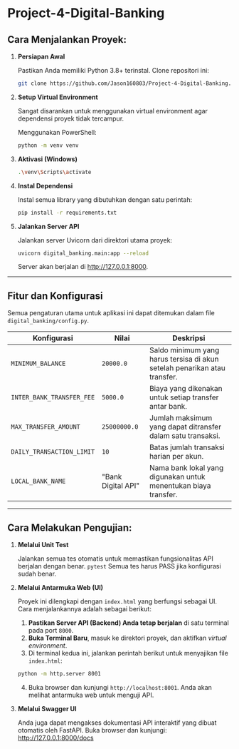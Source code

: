 # Project-4-Digital-Banking

## Cara Menjalankan Proyek:

1.  **Persiapan Awal**

    Pastikan Anda memiliki Python 3.8+ terinstal.
    Clone repositori ini:
    ```bash
    git clone https://github.com/Jason160803/Project-4-Digital-Banking.git
    ```

2.  **Setup Virtual Environment**

    Sangat disarankan untuk menggunakan virtual environment agar dependensi proyek tidak tercampur.
    
    Menggunakan PowerShell:
    ```bash
    python -m venv venv
    ```

3.  **Aktivasi (Windows)**

    ```bash
    .\venv\Scripts\activate
    ```

4.  **Instal Dependensi**

    Instal semua library yang dibutuhkan dengan satu perintah:
    ```bash
    pip install -r requirements.txt
    ```

5.  **Jalankan Server API**

    Jalankan server Uvicorn dari direktori utama proyek:
    ```bash
    uvicorn digital_banking.main:app --reload
    ```
    Server akan berjalan di http://127.0.0.1:8000.

---

## Fitur dan Konfigurasi

Semua pengaturan utama untuk aplikasi ini dapat ditemukan dalam file `digital_banking/config.py`.

| Konfigurasi                 | Nilai             | Deskripsi                                                                 |
| --------------------------- | ----------------- | ------------------------------------------------------------------------- |
| `MINIMUM_BALANCE`           | `20000.0`         | Saldo minimum yang harus tersisa di akun setelah penarikan atau transfer. |
| `INTER_BANK_TRANSFER_FEE`   | `5000.0`          | Biaya yang dikenakan untuk setiap transfer antar bank.                      |
| `MAX_TRANSFER_AMOUNT`       | `25000000.0`      | Jumlah maksimum yang dapat ditransfer dalam satu transaksi.               |
| `DAILY_TRANSACTION_LIMIT`   | `10`              | Batas jumlah transaksi harian per akun.                                   |
| `LOCAL_BANK_NAME`           | "Bank Digital API"| Nama bank lokal yang digunakan untuk menentukan biaya transfer.            |

---

## Cara Melakukan Pengujian:

1.  **Melalui Unit Test**

    Jalankan semua tes otomatis untuk memastikan fungsionalitas API berjalan dengan benar. `pytest` Semua tes harus PASS jika konfigurasi sudah benar.


2. **Melalui Antarmuka Web (UI)** 

    Proyek ini dilengkapi dengan `index.html` yang berfungsi sebagai UI. Cara menjalankannya adalah sebagai berikut:

     1. **Pastikan Server API (Backend) Anda tetap berjalan** di satu terminal pada port `8000`.
     2. **Buka Terminal Baru**, masuk ke direktori proyek, dan aktifkan *virtual environment*.
     3. Di terminal kedua ini, jalankan perintah berikut untuk menyajikan file `index.html`:
      ```bash
      python -m http.server 8001
      ```
     4. Buka browser dan kunjungi `http://localhost:8001`. Anda akan melihat antarmuka web untuk menguji API.

3.  **Melalui Swagger UI**

    Anda juga dapat mengakses dokumentasi API interaktif yang dibuat otomatis oleh FastAPI. Buka browser dan kunjungi: http://127.0.0.1:8000/docs